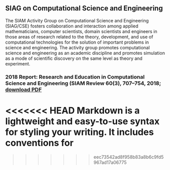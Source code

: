 ## SIAG on Computational Science and Engineering

The SIAM Activity Group on Computational Science and Engineering (SIAG/CSE) fosters collaboration and interaction among applied mathematicians, computer scientists, domain scientists and engineers in those areas of research related to the theory, development, and use of computational technologies for the solution of important problems in science and engineering. The activity group promotes computational science and engineering as an academic discipline and promotes simulation as a mode of scientific discovery on the same level as theory and experiment.

### 2018 Report: Research and Education in Computational Science and Engineering (SIAM Review 60(3), 707–754, 2018; [download PDF](/assets/2018_Report.pdf)

<<<<<<< HEAD
Markdown is a lightweight and easy-to-use syntax for styling your writing. It includes conventions for
=======
>>>>>>> eec73542ad8f958b83a8b6c9fd5967ad17a06775

